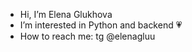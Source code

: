 - Hi, I’m Elena Glukhova
- I’m interested in Python and backend :heartpulse:
- How to reach me: tg @elenagluu

<!--
**ElenaGlu/ElenaGlu** is a ✨ _special_ ✨ repository because its `README.md` (this file) appears on your GitHub profile.
-->

